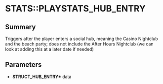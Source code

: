 # STATS::PLAYSTATS_HUB_ENTRY

## Summary
Triggers after the player enters a social hub, meaning the Casino Nightclub and the beach party; does not include the After Hours Nightclub (we can look at adding this at a later date if needed)

## Parameters
* **STRUCT_HUB_ENTRY\*** data